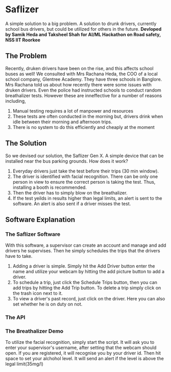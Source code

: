 # Saflizer
 A simple solution to a big problem. A solution to drunk drivers, currently school bus drivers, but could be utilized for others in the future. **Devloped by Samik Heda and Taksheel Shah for AI/ML Hackathon on Road safety, NSS IIT Roorkee**

 ## The Problem
 Recently, druken drivers have been on the rise, and this affects school buses as well! We consulted with Mrs Rachana Heda, the COO of a local school company, Glentree Academy. They have three schools in Banglore. Mrs Rachana told us about how recently there were some issues with druken drivers. Even the police had instructed schools to conduct random breathalizer tests. However these are inneffective for a number of reasons including,
 1. Manual testing requires a lot of manpower and resources
 2. These tests are often conducted in the morning but, drivers drink when idle between their morning and afternoon trips.
 3. There is no system to do this efficiently and cheaply at the moment

## The Solution
So we devised our solution, the Saflizer Gen X. A simple device that can be installed near the bus parking grounds. How does it work?
1. Everyday drivers just take the test before their trips (30 min window).
2.  The driver is identified with facial recognition. There can be only one person in view to ensure the correct person is taking the test. Thus, installing a booth is recommended.
3.  Then the driver has to simply blow on the breathalizer.
4.  If the test yeilds in results higher than legal limits, an alert is sent to the software. An alert is also sent if a driver misses the test.

## Software Explanation
### The Saflizer Software
With this software, a supervisor can create an account and manage and add drivers he supervises. Then he simply schedules the trips that the drivers have to take.
1. Adding a driver is simple. Simply hit the Add Driver button enter the name and utilize your webcam by hitting the add picture button to add a driver.
2. To schedule a trip, just click the Schedule Trips button, then you can add trips by hitting the Add Trip button. To delete a trip simply click on the trash icon next to it.
3. To view a driver's past record, just click on the driver. Here you can also set whether he is on duty on not.

### The API

### The Breathalizer Demo
To utilize the facial recognition, simply start the script. It will ask you to enter your supervisor's username, after setting that the webcam should open. If you are registered, it will recognise you by your driver id. Then hit space to set your alchohol level. It will send an alert if the level is above the legal limit(35mg/l)
